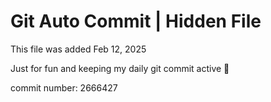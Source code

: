 # Git Auto Commit | Hidden File

This file was added Feb 12, 2025

Just for fun and keeping my daily git commit active 🤪

commit number: 2666427
